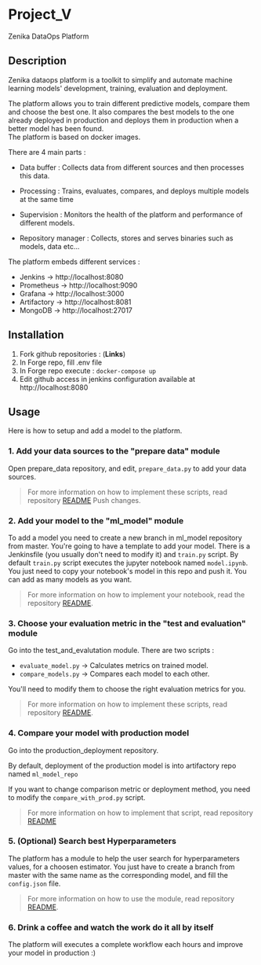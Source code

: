 # Project_V 

Zenika DataOps Platform

## Description
Zenika dataops platform is a toolkit to simplify and automate machine learning models' development, training, evaluation and deployment.

The platform allows you to train different predictive models, compare them and choose the best one. It also compares the best models to the one already deployed in production and deploys them in production when a better model has been found.  
The platform is based on docker images.

There are 4 main parts :

-   Data buffer : Collects data from different sources and then processes this data.
    
-   Processing : Trains, evaluates, compares, and deploys multiple models at the same time
    
-   Supervision : Monitors the health of the platform and performance of different models.
    
-   Repository manager : Collects, stores and serves binaries such as models, data etc…

The platform embeds different services :

- Jenkins → http://localhost:8080
- Prometheus → http://localhost:9090
- Grafana → http://localhost:3000
- Artifactory → http://localhost:8081
- MongoDB → http://localhost:27017

## Installation

 1. Fork github repositories : (**Links**)
 2. In Forge repo, fill .env file
 3. In Forge repo execute : ```docker-compose up```
 4. Edit github access in jenkins configuration available at http://localhost:8080

## Usage

Here is how to setup and add a model to the platform.

 ### 1.  Add your data sources to the "prepare data" module
 
Open prepare_data repository, and edit, ```prepare_data.py``` to add your data sources.

> For more information on how to implement these scripts, read repository [README](https://github.com/ValentinChabrierZenika/prepare_data_projectV/blob/master/README.md)
Push changes.

### 2. Add your model to the "ml_model" module
To add a model you need to create a new branch in ml_model repository from master.
You're going to have a template to add your model. There is a Jenkinsfile (you usually don't need to modify it) and ```train.py``` script. 
By default ```train.py``` script executes the jupyter notebook named ```model.ipynb```.
You just need to copy your notebook's model in this repo and push it.
You can add as many models as you want.

> For more information on how to implement your notebook, read the
> repository [README](https://github.com/ValentinChabrierZenika/ml_model_projectV/blob/master/README.md).

### 3. Choose your evaluation metric in the "test and evaluation" module

Go into the test_and_evalutation module. 
There are two scripts : 

 - ```evaluate_model.py``` → Calculates metrics on trained model.
- ```compare_models.py``` → Compares each model to each other.

You'll need to modify them to choose the right evaluation metrics for you. 

> For more information on how to implement these scripts, read repository [README](https://github.com/ValentinChabrierZenika/test_and_evaluation/blob/master/README.md).

### 4. Compare your model with production model

Go into the production_deployment repository. 

By default, deployment of the production model is into artifactory repo named `ml_model_repo`

If you want to change comparison metric or deployment method, you need to modify the `compare_with_prod.py` script. 

> For more information on how to implement that script, read repository [README](https://github.com/ValentinChabrierZenika/production_deployment/blob/master/README.md)


### 5. (Optional) Search best Hyperparameters

The platform has a module to help the user search for hyperparameters values, for a choosen estimator.
You just have to create a branch from master with the same name as the corresponding model, and fill the `config.json` file.

> For more information on how to use the module, read repository [README](https://github.com/ValentinChabrierZenika/search_best_hyperparameters_projectV/blob/master/README.md).

### 6. Drink a coffee and watch the work do it all by itself

The platform will executes a complete workflow each hours and improve your model in production :)

